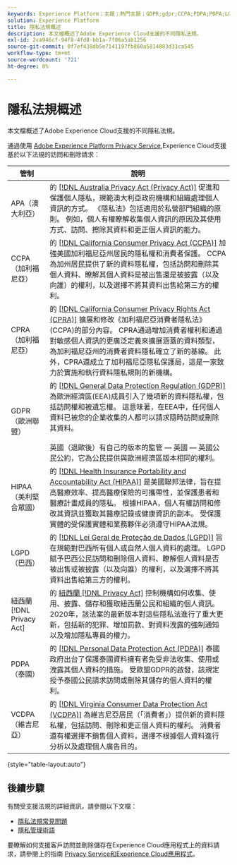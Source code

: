 ```yaml
---
keywords: Experience Platform；主題；熱門主題；GDPR;gdpr;CCPA;PDPA;PDPA;LGPD;lgpd；概述；規章；規章；規章；規章；隱私；隱私；
solution: Experience Platform
title: 隱私法規概述
description: 本文檔概述了Adobe Experience Cloud支援的不同隱私法規。
exl-id: 2ca946cf-94f8-4fd8-bb1a-7f06a5ab1256
source-git-commit: 0f7ef438db5e7141197fb860a5814883d31ca545
workflow-type: tm+mt
source-wordcount: '721'
ht-degree: 0%

---
```


# 隱私法規概述

本文檔概述了Adobe Experience Cloud支援的不同隱私法規。

通過使用 [Adobe Experience Platform Privacy Service](../home.md),Experience Cloud支援基於以下法規的訪問和刪除請求：

| 管制 | 說明 |
| --- | --- |
| APA（澳大利亞） | 的 [[!DNL Australia Privacy Act (Privacy Act)]](https://www.oaic.gov.au/privacy/the-privacy-act) 促進和保護個人隱私，規範澳大利亞政府機構和組織處理個人資訊的方式。 《隱私法》包括適用於私營部門組織的原則。 例如，個人有權瞭解收集個人資訊的原因及其使用方式、訪問、擦除其資料和更正個人資訊的能力。 |
| CCPA（加利福尼亞） | 的 [[!DNL California Consumer Privacy Act (CCPA)]](https://oag.ca.gov/privacy/ccpa) 加強美國加利福尼亞州居民的隱私權和消費者保護。 CCPA為加州居民提供了新的資料隱私權，包括訪問和刪除其個人資料、瞭解其個人資料是被出售還是被披露（以及向誰）的權利，以及選擇不將其資料出售給第三方的權利。 |
| CPRA（加利福尼亞） | 的 [[!DNL California Consumer Privacy Rights Act (CPRA)]](https://cppa.ca.gov/regulations/consumer_privacy_act.html) 擴展和修改《加利福尼亞消費者隱私法》(CCPA)的部分內容。 CPRA通過增加消費者權利和通過對敏感個人資訊的更廣泛定義來擴展涵蓋的資料類型，為加利福尼亞州的消費者資料隱私確立了新的基線。  此外，CPRA還成立了加利福尼亞隱私保護局，這是一家致力於實施和執行資料隱私規則的新機構。 |
| GDPR（歐洲聯盟） | 的 [[!DNL General Data Protection Regulation (GDPR)]](https://gdpr-info.eu) 為歐洲經濟區(EEA)成員引入了幾項新的資料隱私權，包括訪問權和被遺忘權。 這意味著，在EEA中，任何個人資料已被您的企業收集的人都可以請求隨時訪問或刪除其資料。<br><br>英國（退歐後）有自己的版本的監管 — 英國 — 英國公民公約，它為公民提供與歐洲經濟區版本相同的權利。 |
| HIPAA（美利堅合眾國） | 的 [[!DNL Health Insurance Portability and Accountability Act (HIPAA)]](https://www.hhs.gov/hipaa/index.html) 是美國聯邦法律，旨在提高醫療效率、提高醫療保險的可攜帶性，並保護患者和醫療計畫成員的隱私。 根據HIPAA，個人有權訪問和修改其資訊並獲取其醫療記錄或健康資訊的副本。 受保護實體的受保護實體和業務夥伴必須遵守HIPAA法規。 |
| LGPD（巴西） | 的 [[!DNL Lei Geral de Proteção de Dados (LGPD)]](https://gdpr.eu/gdpr-vs-lgpd/) 旨在規範對巴西所有個人或自然人個人資料的處理。 LGPD賦予巴西公民訪問和刪除個人資料、瞭解個人資料是否被出售或被披露（以及向誰）的權利，以及選擇不將其資料出售給第三方的權利。 |
| 紐西蘭 [!DNL Privacy Act] | 的 [紐西蘭 [!DNL Privacy Act]](https://www.privacy.org.nz/privacy-act-2020/privacy-principles/) 控制機構如何收集、使用、披露、儲存和獲取紐西蘭公民和組織的個人資訊。 2020年，該法案的最新版本對這些隱私法進行了重大更新，包括新的犯罪、增加罰款、對資料洩露的強制通知以及增加隱私專員的權力。 |
| PDPA（泰國） | 的 [[!DNL Personal Data Protection Act (PDPA)]](https://www.pdpc.gov.sg/Overview-of-PDPA/The-Legislation/Personal-Data-Protection-Act) 泰國政府出台了保護泰國資料擁有者免受非法收集、使用或洩露其個人資料的措施。 受歐盟GDPR的啟發，該規定授予泰國公民請求訪問或刪除其儲存的個人資料的權利。 |
| VCDPA（維吉尼亞） | 的 [[!DNL Virginia Consumer Data Protection Act (VCDPA)]](https://lis.virginia.gov/cgi-bin/legp604.exe?212+sum+HB2307) 為維吉尼亞居民（「消費者」）提供新的資料隱私權，包括訪問、刪除和更正個人資料的權利。 消費者還有權選擇不銷售個人資料，選擇不根據個人資料進行分析以及處理個人廣告目的。 |

{style="table-layout:auto"}

## 後續步驟

有關受支援法規的詳細資訊，請參閱以下文檔：

* [隱私法規常見問題](./faq.md)
* [隱私管理術語](./terminology.md)

要瞭解如何支援客戶訪問並刪除儲存在Experience Cloud應用程式上的資料請求，請參閱上的指南 [Privacy Service和Experience Cloud應用程式](../experience-cloud-apps.md)。
